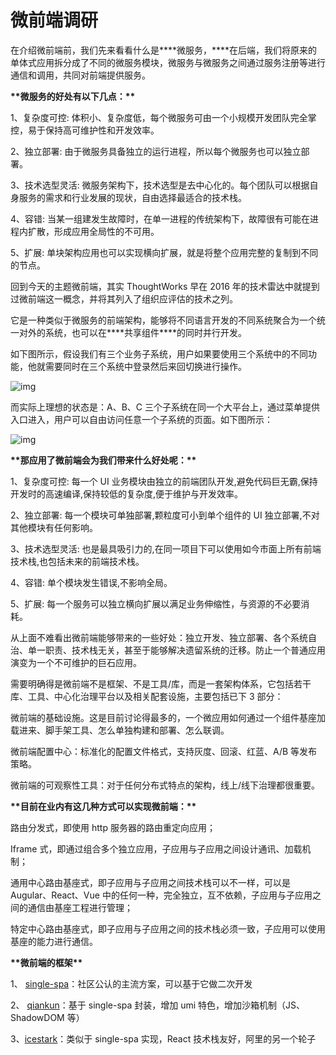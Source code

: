 # 微前端调研

在介绍微前端前，我们先来看看什么是**\*\*微服务，\*\***在后端，我们将原来的单体式应用拆分成了不同的微服务模块，微服务与微服务之间通过服务注册等进行通信和调用，共同对前端提供服务。

**\*\*微服务的好处有以下几点：\*\***

1、复杂度可控: 体积小、复杂度低，每个微服务可由一个小规模开发团队完全掌控，易于保持高可维护性和开发效率。

2、独立部署: 由于微服务具备独立的运行进程，所以每个微服务也可以独立部署。

3、技术选型灵活: 微服务架构下，技术选型是去中心化的。每个团队可以根据自身服务的需求和行业发展的现状，自由选择最适合的技术栈。

4、容错: 当某一组建发生故障时，在单一进程的传统架构下，故障很有可能在进程内扩散，形成应用全局性的不可用。

5、扩展: 单块架构应用也可以实现横向扩展，就是将整个应用完整的复制到不同的节点。

回到今天的主题微前端，其实 ThoughtWorks 早在 2016 年的技术雷达中就提到过微前端这一概念，并将其列入了组织应评估的技术之列。

它是一种类似于微服务的前端架构，能够将不同语言开发的不同系统聚合为一个统一对外的系统，也可以在**\*\*共享组件\*\***的同时并行开发。

如下图所示，假设我们有三个业务子系统，用户如果要使用三个系统中的不同功能，他就需要同时在三个系统中登录然后来回切换进行操作。

![img](https://img-blog.csdnimg.cn/20210714113019858.png?x-oss-process=image/watermark,type_ZmFuZ3poZW5naGVpdGk,shadow_10,text_aHR0cHM6Ly9ibG9nLmNzZG4ubmV0L3dlaXhpbl80OTQ4MTE4MA==,size_16,color_FFFFFF,t_70)![点击并拖拽以移动](data:image/gif;base64,R0lGODlhAQABAPABAP///wAAACH5BAEKAAAALAAAAAABAAEAAAICRAEAOw==)

而实际上理想的状态是：A、B、C 三个子系统在同一个大平台上，通过菜单提供入口进入，用户可以自由访问任意一个子系统的页面。如下图所示：

![img](https://img-blog.csdnimg.cn/20210714113027825.png?x-oss-process=image/watermark,type_ZmFuZ3poZW5naGVpdGk,shadow_10,text_aHR0cHM6Ly9ibG9nLmNzZG4ubmV0L3dlaXhpbl80OTQ4MTE4MA==,size_16,color_FFFFFF,t_70)![点击并拖拽以移动](data:image/gif;base64,R0lGODlhAQABAPABAP///wAAACH5BAEKAAAALAAAAAABAAEAAAICRAEAOw==)

**\*\*那应用了微前端会为我们带来什么好处呢：\*\***

1、复杂度可控: 每一个 UI 业务模块由独立的前端团队开发,避免代码巨无霸,保持开发时的高速编译,保持较低的复杂度,便于维护与开发效率。

2、独立部署: 每一个模块可单独部署,颗粒度可小到单个组件的 UI 独立部署,不对其他模块有任何影响。

3、技术选型灵活: 也是最具吸引力的,在同一项目下可以使用如今市面上所有前端技术栈,也包括未来的前端技术栈。

4、容错: 单个模块发生错误,不影响全局。

5、扩展: 每一个服务可以独立横向扩展以满足业务伸缩性，与资源的不必要消耗。

从上面不难看出微前端能够带来的一些好处：独立开发、独立部署、各个系统自治、单一职责、技术栈无关，甚至于能够解决遗留系统的迁移。防止一个普通应用演变为一个不可维护的巨石应用。

需要明确得是微前端不是框架、不是工具/库，而是一套架构体系，它包括若干库、工具、中心化治理平台以及相关配套设施，主要包括已下 3 部分：

微前端的基础设施。这是目前讨论得最多的，一个微应用如何通过一个组件基座加载进来、脚手架工具、怎么单独构建和部署、怎么联调。

微前端配置中心：标准化的配置文件格式，支持灰度、回滚、红蓝、A/B 等发布策略。

微前端的可观察性工具：对于任何分布式特点的架构，线上/线下治理都很重要。

**\*\*目前在业内有这几种方式可以实现微前端：\*\***

路由分发式，即使用 http 服务器的路由重定向应用；

Iframe 式，即通过组合多个独立应用，子应用与子应用之间设计通讯、加载机制；

通用中心路由基座式，即子应用与子应用之间技术栈可以不一样，可以是 Augular、React、Vue 中的任何一种，完全独立，互不依赖，子应用与子应用之间的通信由基座工程进行管理；

特定中心路由基座式，即子应用与子应用之间的技术栈必须一致，子应用可以使用基座的能力进行通信。

**\*\*微前端的框架\*\***

1、 [single-spa](https://link.zhihu.com/?target=https://github.com/single-spa/single-spa)：社区公认的主流方案，可以基于它做二次开发

2、 [qiankun](https://link.zhihu.com/?target=https://github.com/umijs/qiankun)：基于 single-spa 封装，增加 umi 特色，增加沙箱机制（JS、ShadowDOM 等）

3、[icestark](https://link.zhihu.com/?target=https://ice.work/docs/icestark/about)：类似于 single-spa 实现，React 技术栈友好，阿里的另一个轮子
